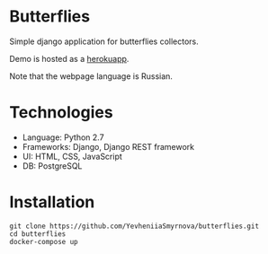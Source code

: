 # Butterflies

Simple django application for butterflies collectors.

Demo is hosted as a [herokuapp](https://butterflies-collections.herokuapp.com/).

Note that the webpage language is Russian.

# Technologies

* Language: Python 2.7
* Frameworks: Django, Django REST framework
* UI: HTML, CSS, JavaScript
* DB: PostgreSQL

# Installation

```
git clone https://github.com/YevheniiaSmyrnova/butterflies.git
cd butterflies
docker-compose up
```
